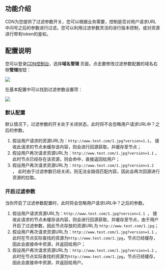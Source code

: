 ## 功能介绍

CDN为您提供了过滤参数开关，您可以根据业务需要，控制是否对用户请求URL中问号之后的参数进行过滤。您可以利用过滤参数灵活的进行版本控制，或对资源进行带有token的鉴权。



## 配置说明

您可以登录[CDN控制台](https://console.qcloud.com/cdn)，选择**域名管理** 页面，点击要修改过滤参数配置的域名右侧**管理**按钮：

![](https://mc.qcloudimg.com/static/img/9d802ad649c5f051b31bb87e42ddde5b/image.png)

在基本配置中可以找到过滤参数设置项：

![](https://mc.qcloudimg.com/static/img/38ad6d94d2d78b9acb2705ca975846d7/image.png)



### 默认配置

默认情况下，过滤参数的开关处于关闭状态，此时将不会忽略用户请求URL中？之后的参数。

1. 假设用户请求的资源URL为：```http://www.test.com/1.jpg?version=1.1```， 接收此请求的节点未缓存该内容，则会进行回源获取，并缓存至节点；
2. 假设用户再次请求资源URL为：```http://www.test.com/1.jpg?version=1.1``` ， 此时节点已经存在该资源，则会命中，直接返回给用户；
3. 假设用户再次请求资源URL为：```http://www.test.com/1.jpg?version=1.2 ```， 此时由于过滤参数已经关闭，则无法全路径匹配内容，因此会再次回源进行资源的拉取。

### 开启过滤参数

当你开启了过滤参数配置时，此时将会忽略用户请求URL中？之后的参数。

1. 假设用户请求资源URL为：```http://www.test.com/1.jpg?version=1.1 ```， 接收此请求的节点未缓存该内容，则会进行回源获取，并缓存至节点，由于用户开启了过滤参数，因此节点存放的资源URL为 ```http://www.test.com/1.jpg```；
2. 假设用户再次请求资源URL为：```http://www.test.com/1.jpg?version=1.1``` ， 此时在节点实际查找的资源为```http://www.test.com/1.jpg```，节点已经缓存，因此会直接命中资源，并返回给用户；
3. 假设用户再次请求资源URL为：```http://www.test.com/1.jpg?version=1.2``` ， 此时在节点实际查找的资源为```http://www.test.com/1.jpg```，节点已经缓存，因此会直接命中资源，并返回给用户。


